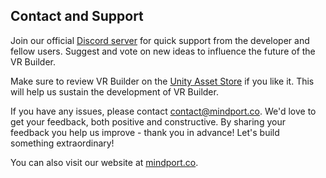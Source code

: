 ## Contact and Support

Join our official [Discord server](http://community.mindport.co) for quick support from the developer and fellow users.
Suggest and vote on new ideas to influence the future of the VR Builder.

Make sure to review VR Builder on
the [Unity Asset Store](https://assetstore.unity.com/packages/tools/visual-scripting/vr-builder-201913) if you like it.
This will help us sustain the development of VR Builder.

If you have any issues, please contact [contact@mindport.co](mailto:contact@mindport.co). We'd love to get your
feedback, both positive and constructive. By sharing your feedback you help us improve - thank you in advance!
Let's build something extraordinary!

You can also visit our website at [mindport.co](http://www.mindport.co).
